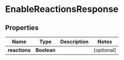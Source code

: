 

# EnableReactionsResponse


## Properties

| Name | Type | Description | Notes |
|------------ | ------------- | ------------- | -------------|
|**reactions** | **Boolean** |  |  [optional] |



